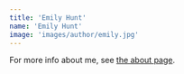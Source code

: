 ```yaml
---
title: 'Emily Hunt'
name: 'Emily Hunt'
image: 'images/author/emily.jpg'
---
```


For more info about me, see [the about page](/about/).
